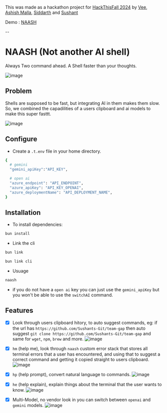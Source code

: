 This was made as a hackathon project for [HackThisFall 2024](https://devfolio.co/projects/yaash-yet-another-ai-shell-192b) by [Vee](https://github.com/veesesh), [Ashish Malla](https://github.com/im45145v), [Siddarth](https://github.com/siddarth2810) and [Sushant](https://github.com/Sushants-Git)

Demo : [NAASH](https://www.youtube.com/watch?v=6xZ1Gxxiu1U)

--

# NAASH (Not another AI shell)

Always Two command ahead. A Shell faster than your thoughts.

![image](https://github.com/user-attachments/assets/91130dd2-63f2-4d16-8d3c-ff2c26538de6)

## Problem
Shells are supposed to be fast, but integrating AI in them makes them slow. So, we combined the capadilities of a users clipboard and ai models to make this super fasttt.

![image](https://github.com/user-attachments/assets/83c7c5d6-eec8-4fdb-95f5-20ab8ff3ad04)


## Configure 

- Create a `.t.env` file in your home directory.

```bash
{
  # gemini
  "gemini_apiKey":"API_KEY",

  # open ai
  "azure_endpoint": "API_ENDPOINT",
  "azure_apiKey": "API_KEY_OPENAI",
  "azure_deploymentName": "API_DEPLOYMENT_NAME",
}
```

## Installation 

- To install dependencies:

```bash
bun install
```

- Link the cli

```bash
bun link
```

```bash
bun link cli
```

- Usuage

```bash
naash
```

- if you do not have a `open ai` key you can just use the `gemini_apiKey` but you won't be able to use the `switchAI` command.

## Features
- [x] Look through users clipboard hitory, to auto suggest commands, eg: if the url has `https://github.com/Sushants-Git/team-gap` then auto suggest `git clone https://github.com/Sushants-Git/team-gap` and same for `wget`, `npm`, `brew` and more.
![image](https://github.com/user-attachments/assets/5bc303c7-6ca6-4ef5-86f3-d5d72abe3102)

- [x] `hm` (help me), look through `naash` custom error stack that stores all terminal errors that a user has encountered, and using that to suggest a correct command and getting it copied straight to users clipboard.
![image](https://github.com/user-attachments/assets/920c06d1-4bd4-4ab9-96a2-86e129552a82)

- [x] `hp` (help prompt), convert natural language to commands.
![image](https://github.com/user-attachments/assets/706c683a-8a11-44bc-b0f6-2ff4a5483f01)

- [x] `he` (help explain), explain things about the terminal that the user wants to know.
  ![image](https://github.com/user-attachments/assets/ece40910-b4e3-47ab-86dd-92064ed47f49)

- [x] Multi-Model, no vendor look in you can switch between `openai` and `gemini` models.
![image](https://github.com/user-attachments/assets/c03479e8-dc86-48d7-8762-20a87b19f68d)


